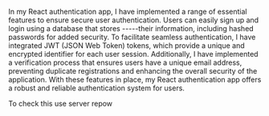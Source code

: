 In my React authentication app, I have implemented a range of essential features to ensure secure user authentication. Users can easily sign up and login using a database that stores -----their information, including hashed passwords for added security. To facilitate seamless authentication, I have integrated JWT (JSON Web Token) tokens, which provide a unique and encrypted identifier for each user session. Additionally, I have implemented a verification process that ensures users have a unique email address, preventing duplicate registrations and enhancing the overall security of the application. With these features in place, my React authentication app offers a robust and reliable authentication system for users.



To check this use server repow
